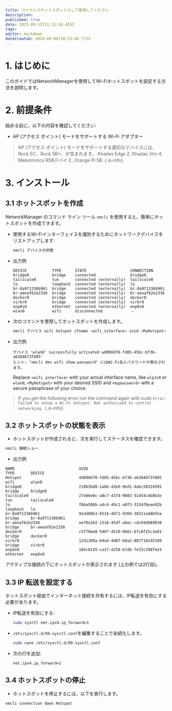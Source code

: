 ```yaml
---
title: ワイヤレスホットスポットとして使用してください
description:
published: true
date: 2025-09-15T11:15:10.455Z
tags:
editor: markdown
dateCreated: 2024-09-08T10:33:46.772Z
---
```


# 1. はじめに

このガイドではNetworkManagerを使用してWi-Fiホットスポットを設定する方法を説明します。

# 2. 前提条件

始める前に、以下の内容を確認してください:

- AP (アクセス ポイント) モードをサポートする Wi-Fi アダプター

> AP (アクセス ポイント) モードをサポートする適切なデバイスには、Rock 5C、Rock 5B+、が含まれます。 Khadas Edge 2, Khadas Vim 4, Mekotronics R58デバイス, Orange Pi 5B.
> {.is-info}

# 3. インストール

## 3.1 ホットスポットを作成

NetworkManager のコマンド ライン ツール `nmcli` を使用すると、簡単にホットスポットを作成できます。

- 使用するWi-Fiインターフェイスを識別するためにネットワークデバイスをリストアップします:

  ```bash
  nmcli デバイスの状態
  ```

- 出力例
  ```
  DEVICE           TYPE      STATE                   CONNECTION      
  bridge0          bridge    connected               bridge0         
  tailscale0       tun       connected (externally)  tailscale0      
  lo               loopback  connected (externally)  lo              
  br-8a9f1336b961  bridge    connected (externally)  br-8a9f1336b961 
  br-aeeaf62e2336  bridge    connected (externally)  br-aeeaf62e2336 
  docker0          bridge    connected (externally)  docker0         
  virbr0           bridge    connected (externally)  virbr0          
  enp8s0           ethernet  connected (externally)  enp8s0          
  wlan0            wifi      disconnected            --   
  ```

- 次のコマンドを使用してホットスポットを作成します。

  ```bash
  nmcli デバイス wifi hotspot ifname <wifi_interface> ssid <MyHotspot> パスワード <mypassword>
  ```

- 出力例
  ```
  デバイス 'wlan0' successfully activated wd090d70-fd85-45bc-bf36-a63846f3f805' 
  ヒント: "nmcli dev wifi show-password" にはWi-Fi名とパスワードが表示されます。
  ```
  Replace `<wifi_interface>` with your actual interface name, like `wlp2s0` or `wlan0`,  `<MyHotspot>` with your desired SSID and `<mypassword>` with a secure passphrase of your choice.

> If you get the following error run the command again with sudo
> `Error: Failed to setup a Wi-Fi hotspot: Not authorized to control networking.`
> {.is-info}

## 3.2 ホットスポットの状態を表示

- ホットスポットが作成されると、次を実行してステータスを確認できます。

```bash
nmcli 接続ショー
```

- 出力例

```
NAME                            UUID                                  TYPE       DEVICE          
Hotspot                         4d090d70-fd85-45bc-bf36-a63846f3f805  wifi       wlan0           
bridge0                         210b2bd8-1a6b-43e6-9ed1-4abc50324505  bridge     bridge0         
tailscale0                      27e86e0c-a8c7-4374-9083-51454c4b8b3e  tun        tailscale0      
lo                              f6ba586b-a4c4-49c1-a0f3-3154f8eae92b  loopback   lo              
br-8a9f1336b961                 9a3d08b3-6516-4071-9369-30311a48b55a  bridge     br-8a9f1336b961 
br-aeeaf62e2336                 ee78e282-1516-45df-a6ec-cdcb9d989030  bridge     br-aeeaf62e2336 
docker0                         c5f70ee8-5407-4510-8b61-6fc0f15c2e81  bridge     docker0         
virbr0                          12d1109a-64a4-4d07-b0a2-887f10145109  bridge     virbr0          
enp8s0                          184c8145-ca17-4258-b7db-7e32c298f424  ethernet   enp8s0
```

アクティブな接続の下にホットスポットが表示されます (上の例では2行目)。

## 3.3 IP 転送を設定する

ホットスポット経由でインターネット接続を共有するには、IP転送を有効にする必要があります。

- IP転送を有効にする:

  ```bash
  sudo sysctl net.ipv4.ip_forward=1
  ```

- `/etc/sysctl.d/99-sysctl.conf`を編集することで永続化します。

  ```bash
  sudo nano /etc/sysctl.d/99-sysctl.conf
  ```

- 次の行を追加:

  ```
  net.ipv4.ip_forward=1
  ```

## 3.4 ホットスポットの停止

- ホットスポットを停止するには、以下を実行します。

```bash
nmcli connection down Hotspot
```
